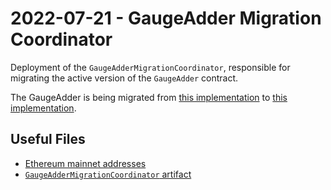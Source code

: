 # 2022-07-21 - GaugeAdder Migration Coordinator

Deployment of the `GaugeAdderMigrationCoordinator`, responsible for migrating the active version of the `GaugeAdder` contract.

The GaugeAdder is being migrated from [this implementation](../../20220325-gauge-adder/) to [this implementation](../../20220628-gauge-adder-v2/).

## Useful Files

- [Ethereum mainnet addresses](./output/mainnet.json)
- [`GaugeAdderMigrationCoordinator` artifact](./artifact/GaugeAdderMigrationCoordinator.json)
